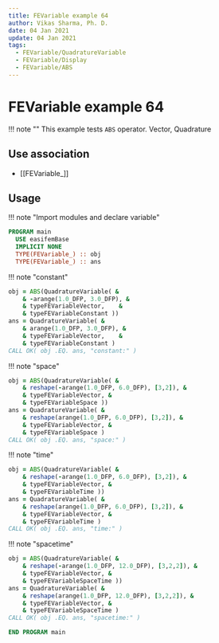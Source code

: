 ```yaml
---
title: FEVariable example 64
author: Vikas Sharma, Ph. D.
date: 04 Jan 2021
update: 04 Jan 2021
tags:
  - FEVariable/QuadratureVariable
  - FEVariable/Display
  - FEVariable/ABS
---
```


# FEVariable example 64

!!! note ""
This example tests `ABS` operator. Vector, Quadrature

## Use association

- [[FEVariable_]]

## Usage

!!! note "Import modules and declare variable"

```fortran
PROGRAM main
  USE easifemBase
  IMPLICIT NONE
  TYPE(FEVariable_) :: obj
  TYPE(FEVariable_) :: ans
```

!!! note "constant"

```fortran
obj = ABS(QuadratureVariable( &
    & -arange(1.0_DFP, 3.0_DFP), &
    & typeFEVariableVector,    &
    & typeFEVariableConstant ))
ans = QuadratureVariable( &
    & arange(1.0_DFP, 3.0_DFP), &
    & typeFEVariableVector,    &
    & typeFEVariableConstant )
CALL OK( obj .EQ. ans, "constant:" )
```

!!! note "space"

```fortran
obj = ABS(QuadratureVariable( &
    & reshape(-arange(1.0_DFP, 6.0_DFP), [3,2]), &
    & typeFEVariableVector, &
    & typeFEVariableSpace ))
ans = QuadratureVariable( &
    & reshape(arange(1.0_DFP, 6.0_DFP), [3,2]), &
    & typeFEVariableVector, &
    & typeFEVariableSpace )
CALL OK( obj .EQ. ans, "space:" )
```

!!! note "time"

```fortran
obj = ABS(QuadratureVariable( &
    & reshape(-arange(1.0_DFP, 6.0_DFP), [3,2]), &
    & typeFEVariableVector, &
    & typeFEVariableTime ))
ans = QuadratureVariable( &
    & reshape(arange(1.0_DFP, 6.0_DFP), [3,2]), &
    & typeFEVariableVector, &
    & typeFEVariableTime )
CALL OK( obj .EQ. ans, "time:" )
```

!!! note "spacetime"

```fortran
obj = ABS(QuadratureVariable( &
    & reshape(-arange(1.0_DFP, 12.0_DFP), [3,2,2]), &
    & typeFEVariableVector, &
    & typeFEVariableSpaceTime ))
ans = QuadratureVariable( &
    & reshape(arange(1.0_DFP, 12.0_DFP), [3,2,2]), &
    & typeFEVariableVector, &
    & typeFEVariableSpaceTime )
CALL OK( obj .EQ. ans, "spacetime:" )
```

```fortran
END PROGRAM main
```
